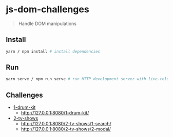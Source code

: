 # js-dom-challenges

> Handle DOM manipulations

## Install

```bash
yarn / npm install # install dependencies
```

## Run

```bash
yarn serve / npm run serve # run HTTP development server with live-reload at http://127.0.0.1:8080
```

## Challenges

- [1-drum-kit](src/1-drum-kit/README.md)
  - http://127.0.0.1:8080/1-drum-kit/
- [2-tv-shows](src/2-tv-shows/README.md)
  - http://127.0.0.1:8080/2-tv-shows/1-search/
  - http://127.0.0.1:8080/2-tv-shows/2-modal/
